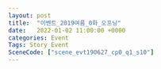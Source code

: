```yaml
---
layout: post
title:  "이벤트_2019여름_0화_오프닝"
date:   2022-01-02 11:00:00 +0000
categories: Event
Tags: Story Event
SceneCode: ["scene_evt190627_cp0_q1_s10"]
---
```

